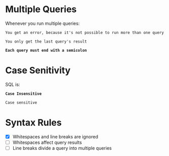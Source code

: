 # Multiple Queries

Whenever you run multiple queries:

`You get an error, because it's not possible to run more than one query`

`You only get the last query's result`

**`Each query must end with a semicolon`**

# Case Senitivity

SQL is:

**`Case Insensitive`**

`Case sensitive`

# Syntax Rules

- [x] Whitespaces and line breaks are ignored
- [ ] Whitespaces affect query results
- [ ] Line breaks divide a query into multiple queries